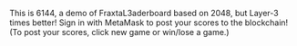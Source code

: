  This is 6144, a demo of FraxtaL3aderboard based on 2048, but Layer-3 times better! Sign in with MetaMask to post your scores to the blockchain! (To post your scores, click new game or win/lose a game.) 
